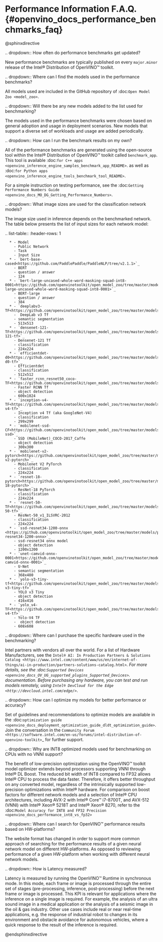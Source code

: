 # Performance Information F.A.Q. {#openvino_docs_performance_benchmarks_faq}


@sphinxdirective

.. dropdown:: How often do performance benchmarks get updated?

   New performance benchmarks are typically published on every
   `major.minor` release of the Intel® Distribution of OpenVINO™ toolkit.

.. dropdown:: Where can I find the models used in the performance benchmarks?

   All models used are included in the GitHub repository of :doc:`Open Model Zoo <model_zoo>`.

.. dropdown:: Will there be any new models added to the list used for benchmarking?

   The models used in the performance benchmarks were chosen based
   on general adoption and usage in deployment scenarios. New models that
   support a diverse set of workloads and usage are added periodically.

.. dropdown:: How can I run the benchmark results on my own?

   All of the performance benchmarks are generated using the
   open-source tool within the Intel® Distribution of OpenVINO™ toolkit
   called `benchmark_app`. This tool is available 
   :doc:`for C++ apps <openvino_inference_engine_samples_benchmark_app_README>`.
   as well as 
   :doc:`for Python apps <openvino_inference_engine_tools_benchmark_tool_README>`.

   For a simple instruction on testing performance, see the :doc:`Getting Performance Numbers Guide <openvino_docs_MO_DG_Getting_Performance_Numbers>`.

.. dropdown:: What image sizes are used for the classification network models?

   The image size used in inference depends on the benchmarked
   network. The table below presents the list of input sizes for each
   network model:

   .. list-table::
      :header-rows: 1

      * - Model
        - Public Network
        - Task
        - Input Size
      * - `bert-base-cased<https://github.com/PaddlePaddle/PaddleNLP/tree/v2.1.1>`_
        - BERT
        - question / answer
        - 124
      * - `bert-large-uncased-whole-word-masking-squad-int8-0001<https://github.com/openvinotoolkit/open_model_zoo/tree/master/models/intel/bert-large-uncased-whole-word-masking-squad-int8-0001>`_
        - BERT-large
        - question / answer
        - 384
      * - `deeplabv3-TF<https://github.com/openvinotoolkit/open_model_zoo/tree/master/models/public/deeplabv3>`_
        -  DeepLab v3 Tf
        - semantic segmentation
        - 513x513
      * - `densenet-121-TF<https://github.com/openvinotoolkit/open_model_zoo/tree/master/models/public/densenet-121-tf>`_
        - Densenet-121 Tf
        - classification
        - 224x224
      * - `efficientdet-d0<https://github.com/openvinotoolkit/open_model_zoo/tree/master/models/public/efficientdet-d0-tf>`_
        - Efficientdet
        - classification
        - 512x512
      * - `faster_rcnn_resnet50_coco-TF<https://github.com/openvinotoolkit/open_model_zoo/tree/master/models/public/faster_rcnn_resnet50_coco>`_
        - Faster RCNN Tf
        - object detection
        - 600x1024
      * - `inception-v4-TF<https://github.com/openvinotoolkit/open_model_zoo/tree/master/models/public/googlenet-v4-tf>`_
        - Inception v4 Tf (aka GoogleNet-V4)
        - classification
        - 299x299
      * - `mobilenet-ssd-CF<https://github.com/openvinotoolkit/open_model_zoo/tree/master/models/public/mobilenet-ssd>`_
        - SSD (MobileNet)_COCO-2017_Caffe
        - object detection
        - 300x300
      * - `mobilenet-v2-pytorch<https://github.com/openvinotoolkit/open_model_zoo/tree/master/models/public/mobilenet-v2-pytorch>`_
        - Mobilenet V2 PyTorch
        - classification
        - 224x224
      * - `resnet-18-pytorch<https://github.com/openvinotoolkit/open_model_zoo/tree/master/models/public/resnet-18-pytorch>`_
        - ResNet-18 PyTorch
        - classification
        - 224x224
      * - `resnet-50-TF<https://github.com/openvinotoolkit/open_model_zoo/tree/master/models/public/resnet-50-tf>`_
        - ResNet-50_v1_ILSVRC-2012
        - classification
        - 224x224
      * - `ssd-resnet34-1200-onnx <https://github.com/openvinotoolkit/open_model_zoo/tree/master/models/public/ssd-resnet34-1200-onnx>`_
        - ssd-resnet34 onnx model
        - object detection
        - 1200x1200      
      * - `unet-camvid-onnx-0001<https://github.com/openvinotoolkit/open_model_zoo/tree/master/models/intel/unet-camvid-onnx-0001>`_
        - U-Net
        - semantic segmentation
        - 368x480     
      * - `yolo-v3-tiny-tf<https://github.com/openvinotoolkit/open_model_zoo/tree/master/models/public/yolo-v3-tiny-tf>`_
        - YOLO v3 Tiny
        - object detection
        - 416x416      
      * - `yolo_v4-TF<https://github.com/openvinotoolkit/open_model_zoo/tree/master/models/public/yolo-v4-tf>`_
        - Yolo-V4 TF
        -  object detection
        - 608x608


.. dropdown:: Where can I purchase the specific hardware used in the benchmarking?

   Intel partners with vendors all over the world. For a list of Hardware Manufacturers, see the 
   `Intel® AI: In Production Partners & Solutions Catalog <https://www.intel.com/content/www/us/en/internet-of-things/ai-in-production/partners-solutions-catalog.html>`_. 
   For more details, see the :doc:`Supported Devices <openvino_docs_OV_UG_supported_plugins_Supported_Devices>`.
   documentation. Before purchasing any hardware, you can test and run
   models remotely, using `Intel® DevCloud for the Edge <http://devcloud.intel.com/edge/>`_.

.. dropdown:: How can I optimize my models for better performance or accuracy?

   Set of guidelines and recommendations to optimize models are available in the 
   :doc:`optimization guide <openvino_docs_deployment_optimization_guide_dldt_optimization_guide>`.
   Join the conversation in the `Community Forum <https://software.intel.com/en-us/forums/intel-distribution-of-openvino-toolkit>`_ for further support.

.. dropdown:: Why are INT8 optimized models used for benchmarking on CPUs with no VNNI support?

   The benefit of low-precision optimization using the OpenVINO™
   toolkit model optimizer extends beyond processors supporting VNNI
   through Intel® DL Boost. The reduced bit width of INT8 compared to FP32
   allows Intel® CPU to process the data faster. Therefore, it offers
   better throughput on any converted model, regardless of the
   intrinsically supported low-precision optimizations within Intel®
   hardware. For comparison on boost factors for different network models
   and a selection of Intel® CPU architectures, including AVX-2 with Intel®
   Core™ i7-8700T, and AVX-512 (VNNI) with Intel® Xeon® 5218T and Intel®
   Xeon® 8270, refer to the :doc:`Model Accuracy for INT8 and FP32 Precision <openvino_docs_performance_int8_vs_fp32>`

.. dropdown:: Where can I search for OpenVINO™ performance results based on HW-platforms?

   The website format has changed in order to support more common
   approach of searching for the performance results of a given neural
   network model on different HW-platforms. As opposed to reviewing
   performance of a given HW-platform when working with different neural
   network models.

.. dropdown:: How is Latency measured?

   Latency is measured by running the OpenVINO™ Runtime in
   synchronous mode. In this mode, each frame or image is processed through
   the entire set of stages (pre-processing, inference, post-processing)
   before the next frame or image is processed. This KPI is relevant for
   applications where the inference on a single image is required. For
   example, the analysis of an ultra sound image in a medical application
   or the analysis of a seismic image in the oil & gas industry. Other use
   cases include real or near real-time applications, e.g. the response of
   industrial robot to changes in its environment and obstacle avoidance
   for autonomous vehicles, where a quick response to the result of the
   inference is required.


@endsphinxdirective